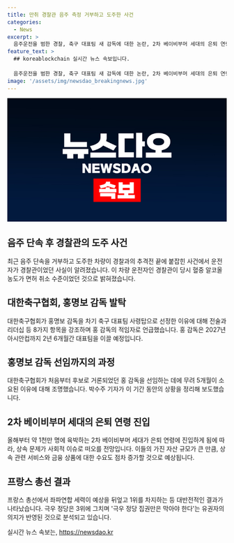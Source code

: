 ```yaml
---
title: 만취 경찰관 음주 측정 거부하고 도주한 사건
categories:
  - News
excerpt: >
  음주운전을 범한 경찰, 축구 대표팀 새 감독에 대한 논란, 2차 베이비부머 세대의 은퇴 연령, 프랑스 총선 결과의 대반전 등 다양한 이슈가 속속 나오고 있습니다. 사회적인 문제에 대한 관심이 높아질 것으로 예상되며, 각 이슈에 대한 자세한 내용은 김영민, 김종력, 박수주, 박지운, 이준삼 기자들의 보도에서 확인할 수 있습니다.
feature_text: >
  ## koreablockchain 실시간 뉴스 속보입니다.

  음주운전을 범한 경찰, 축구 대표팀 새 감독에 대한 논란, 2차 베이비부머 세대의 은퇴 연령, 프랑스 총선 결과의 대반전 등 다양한 이슈가 속속 나오고 있습니다. 사회적인 문제에 대한 관심이 높아질 것으로 예상되며, 각 이슈에 대한 자세한 내용은 김영민, 김종력, 박수주, 박지운, 이준삼 기자들의 보도에서 확인할 수 있습니다.
image: '/assets/img/newsdao_breakingnews.jpg'
---
```


<p><img src="/assets/img/newsdao_breakingnews.jpg" alt="koreablockchain 속보" /></p>

<h2 data-ke-size="size26">음주 단속 후 경찰관의 도주 사건</h2>

<p data-ke-size="size16">최근 음주 단속을 거부하고 도주한 차량이 경찰과의 추격전 끝에 붙잡힌 사건에서 운전자가 경찰관이었던 사실이 알려졌습니다. 이 차량 운전자인 경찰관이 당시 혈중 알코올농도가 면허 취소 수준이었던 것으로 밝혀졌습니다. </p>

<h2 data-ke-size="size26">대한축구협회, 홍명보 감독 발탁</h2>

<p data-ke-size="size16">대한축구협회가 홍명보 감독을 차기 축구 대표팀 사령탑으로 선정한 이유에 대해 전술과 리더십 등 8가지 항목을 강조하며 홍 감독의 적임자로 언급했습니다. 홍 감독은 2027년 아시안컵까지 2년 6개월간 대표팀을 이끌 예정입니다. </p>

<h2 data-ke-size="size26">홍명보 감독 선임까지의 과정</h2>

<p data-ke-size="size16">대한축구협회가 처음부터 후보로 거론되었던 홍 감독을 선임하는 데에 무려 5개월이 소요된 이유에 대해 조명했습니다. 박수주 기자가 이 기간 동안의 상황을 정리해 보도했습니다. </p>

<h2 data-ke-size="size26">2차 베이비부머 세대의 은퇴 연령 진입</h2>

<p data-ke-size="size16">올해부터 약 1천만 명에 육박하는 2차 베이비부머 세대가 은퇴 연령에 진입하게 됨에 따라, 상속 문제가 사회적 이슈로 떠오를 전망입니다. 이들의 가진 자산 규모가 큰 만큼, 상속 관련 서비스와 금융 상품에 대한 수요도 점차 증가할 것으로 예상됩니다. </p>

<h2 data-ke-size="size26">프랑스 총선 결과</h2>

<p data-ke-size="size16">프랑스 총선에서 좌파연합 세력이 예상을 뒤엎고 1위를 차지하는 등 대반전적인 결과가 나타났습니다. 극우 정당은 3위에 그치며 '극우 정당 집권만은 막아야 한다'는 유권자의 의지가 반영된 것으로 분석되고 있습니다. </p>
실시간 뉴스 속보는, <a href="https://newsdao.kr" rel="dofollow">https://newsdao.kr</a>


